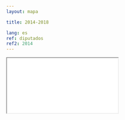 ```yaml
---
layout: mapa

title: 2014-2018

lang: es
ref: diputados
ref2: 2014
---
```


<div>
<iframe class="mapa-iframe" src="../../repo_mapas/output/legislaturas/1989-presente/2014-2018_Diputados.html"></iframe>
</div>
